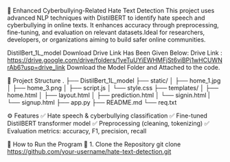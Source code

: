 🚨 Enhanced Cyberbullying-Related Hate Text Detection
This project uses advanced NLP techniques with DistilBERT to identify hate speech and cyberbullying in online texts. It enhances accuracy through preprocessing, fine-tuning, and evaluation on relevant datasets.Ideal for researchers, developers, or organizations aiming to build safer online communities.

DistilBert_1L_model Download Drive Link Has Been Given Below:
Drive Link : https://drive.google.com/drive/folders/1yeTuUYiEWHMFjSt6viBPj1wHCUWNrAb6?usp=drive_link
Download the Model Folder and Attached to the code.

📂 Project Structure
.
├── DistilBert_1L_model
├── static/
│   ├── home_1.jpg
│   ├── home_3.png
│   ├── script.js
│   └── style.css
├── templates/
│   ├── home.html
│   ├── layout.html
│   ├── prediction.html
│   └── signin.html
|   └── signup.html
├── app.py
├── README.md
└── req.txt

⚙️ Features
✅ Hate speech & cyberbullying classification
✅ Fine-tuned DistilBERT transformer model
✅ Preprocessing (cleaning, tokenizing)
✅ Evaluation metrics: accuracy, F1, precision, recall

🚀 How to Run the Program
🔧 1. Clone the Repository
git clone https://github.com/your-username/hate-text-detection.git
